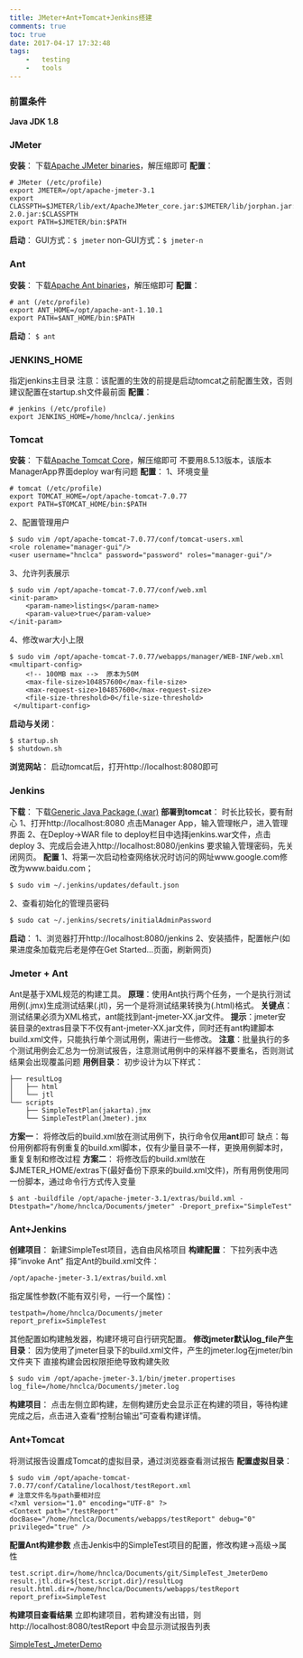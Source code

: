 ```yaml
---
title: JMeter+Ant+Tomcat+Jenkins搭建
comments: true
toc: true
date: 2017-04-17 17:32:48
tags:
	-	testing
	-	tools
---
```

### 前置条件
**Java JDK 1.8**

### JMeter
**安装**：
下载[Apache JMeter binaries](http://jmeter.apache.org/download_jmeter.cgi)，解压缩即可
**配置**：
``` shell
# JMeter (/etc/profile)
export JMETER=/opt/apache-jmeter-3.1
export CLASSPTH=$JMETER/lib/ext/ApacheJMeter_core.jar:$JMETER/lib/jorphan.jar:$JMETER/lib/logkit-2.0.jar:$CLASSPTH
export PATH=$JMETER/bin:$PATH
```
**启动**：
GUI方式：``` $ jmeter ```
non-GUI方式：``` $ jmeter-n ```

<!-- more -->

### Ant
**安装**：
下载[Apache Ant  binaries](http://ant.apache.org/bindownload.cgi)，解压缩即可
**配置**：
``` shell
# ant (/etc/profile)
export ANT_HOME=/opt/apache-ant-1.10.1
export PATH=$ANT_HOME/bin:$PATH
```
**启动**：
``` $ ant ```

### JENKINS_HOME
指定jenkins主目录
注意：该配置的生效的前提是启动tomcat之前配置生效，否则建议配置在startup.sh文件最前面
**配置**：
``` shell
# jenkins (/etc/profile)
export JENKINS_HOME=/home/hnclca/.jenkins
```
### Tomcat
**安装**：
下载[Apache Tomcat  Core](http://tomcat.apache.org/download-70.cgi)，解压缩即可
不要用8.5.13版本，该版本ManagerApp界面deploy war有问题
**配置**：
1、环境变量
``` shell
# tomcat (/etc/profile)
export TOMCAT_HOME=/opt/apache-tomcat-7.0.77
export PATH=$TOMCAT_HOME/bin:$PATH
```
2、配置管理用户
``` shell
$ sudo vim /opt/apache-tomcat-7.0.77/conf/tomcat-users.xml
<role rolename="manager-gui"/>
<user username="hnclca" password="password" roles="manager-gui"/>
```
3、允许列表展示
``` shell
$ sudo vim /opt/apache-tomcat-7.0.77/conf/web.xml
<init-param>
    <param-name>listings</param-name>
    <param-value>true</param-value>
</init-param>
```
4、修改war大小上限
``` shell
$ sudo vim /opt/apache-tomcat-7.0.77/webapps/manager/WEB-INF/web.xml
<multipart-config>
    <!-- 100MB max -->  原本为50M
    <max-file-size>104857600</max-file-size>
    <max-request-size>104857600</max-request-size>
    <file-size-threshold>0</file-size-threshold>
 </multipart-config>
```
**启动与关闭**：
``` shell
$ startup.sh
$ shutdown.sh
```
**浏览网站**：
启动tomcat后，打开http://localhost:8080即可

### Jenkins
**下载**：
下载[Generic Java Package (.war)](https://jenkins.io/download/)
**部署到tomcat**：
时长比较长，要有耐心
1、打开http://localhost:8080 点击Manager App，输入管理帐户，进入管理界面
2、在Deploy->WAR file to deploy栏目中选择jenkins.war文件，点击deploy
3、完成后会进入http://localhost:8080/jenkins 要求输入管理密码，先关闭网页。
**配置**
1、将第一次启动检查网络状况时访问的网址www.google.com修改为www.baidu.com；
``` shell
$ sudo vim ~/.jenkins/updates/default.json
```
2、查看初始化的管理员密码
``` shell
$ sudo cat ~/.jenkins/secrets/initialAdminPassword
```
**启动**：
1、浏览器打开http://localhost:8080/jenkins
2、安装插件，配置帐户(如果进度条加载完后老是停在Get Started...页面，刷新网页)

### Jmeter + Ant
Ant是基于XML规范的构建工具。
**原理**：使用Ant执行两个任务，一个是执行测试用例(.jmx)生成测试结果(.jtl)，另一个是将测试结果转换为(.html)格式。
**关键点**：测试结果必须为XML格式，ant能找到ant-jmeter-XX.jar文件。
**提示**：jmeter安装目录的extras目录下不仅有ant-jmeter-XX.jar文件，同时还有ant构建脚本build.xml文件，只能执行单个测试用例，需进行一些修改。
**注意**：批量执行的多个测试用例会汇总为一份测试报告，注意测试用例中的采样器不要重名，否则测试结果会出现覆盖问题
**用例目录**：
初步设计为以下样式：
``` shell
├── resultLog
│   ├── html
│   └── jtl
└── scripts
    ├── SimpleTestPlan(jakarta).jmx
    └── SimpleTestPlan(Jmeter).jmx
```
**方案一**：
将修改后的build.xml放在测试用例下，执行命令仅用**ant**即可
缺点：每份用例都将有例重复的build.xml脚本，仅有少量目录不一样，更换用例脚本时，重复复制和修改过程
**方案二**：
将修改后的build.xml放在$JMETER_HOME/extras下(最好备份下原来的build.xml文件)，所有用例使用同一份脚本，通过命令行方式传入变量
``` shell
$ ant -buildfile /opt/apache-jmeter-3.1/extras/build.xml -Dtestpath="/home/hnclca/Documents/jmeter" -Dreport_prefix="SimpleTest"
```
### Ant+Jenkins
**创建项目**：
新建SimpleTest项目，选自由风格项目
**构建配置**：
下拉列表中选择“invoke Ant”
指定Ant的build.xml文件：
``` shell
/opt/apache-jmeter-3.1/extras/build.xml
```
指定属性参数(不能有双引号，一行一个属性)：
``` shell
testpath=/home/hnclca/Documents/jmeter
report_prefix=SimpleTest
```
其他配置如构建触发器，构建环境可自行研究配置。
**修改jmeter默认log_file产生目录**：
因为使用了jmeter目录下的build.xml文件，产生的jmeter.log在jmeter/bin文件夹下
直接构建会因权限拒绝导致构建失败
``` shell
$ sudo vim /opt/apache-jmeter-3.1/bin/jmeter.propertises
log_file=/home/hnclca/Documents/jmeter.log
```
**构建项目**：
点击左侧立即构建，左侧构建历史会显示正在构建的项目，等待构建完成之后，点击进入查看“控制台输出”可查看构建详情。

### Ant+Tomcat
将测试报告设置成Tomcat的虚拟目录，通过浏览器查看测试报告
**配置虚拟目录**：
``` shell
$ sudo vim /opt/apache-tomcat-7.0.77/conf/Cataline/localhost/testReport.xml
# 注意文件名与path要相对应
<?xml version="1.0" encoding="UTF-8" ?>
<Context path="/testReport" docBase="/home/hnclca/Documents/webapps/testReport" debug="0" privileged="true" />
```
**配置Ant构建参数**
点击Jenkis中的SimpleTest项目的配置，修改构建->高级->属性
``` shell
test.script.dir=/home/hnclca/Documents/git/SimpleTest_JmeterDemo
result.jtl.dir=${test.script.dir}/resultLog
result.html.dir=/home/hnclca/Documents/webapps/testReport
report_prefix=SimpleTest
```
**构建项目查看结果**
立即构建项目，若构建没有出错，则http://localhost:8080/testReport 中会显示测试报告列表

[SimpleTest_JmeterDemo](https://github.com/hnclca/SimpleTest_JmeterDemo)
